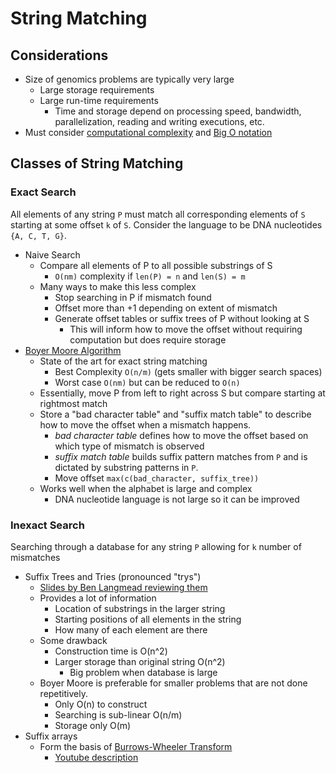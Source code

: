 # String Matching

## Considerations

- Size of genomics problems are typically very large
  - Large storage requirements
  - Large run-time requirements
    - Time and storage depend on processing speed, bandwidth, parallelization,
    reading and writing executions, etc.
 - Must consider [computational complexity](https://en.wikipedia.org/wiki/Computational_complexity_theory)
 and [Big O notation](https://justin.abrah.ms/computer-science/big-o-notation-explained.html)
 
 ## Classes of String Matching
 
 ### Exact Search
 
 All elements of any string `P` must match all corresponding elements of `S` starting at some
 offset `k` of `S`. Consider the language to be DNA nucleotides `{A, C, T, G}`.
 
 - Naive Search
   - Compare all elements of P to all possible substrings of S
     - `O(nm)` complexity if `len(P) = n` and `len(S) = m`
   - Many ways to make this less complex
     - Stop searching in P if mismatch found
     - Offset more than +1 depending on extent of mismatch
     - Generate offset tables or suffix trees of P without looking at S
       - This will inform how to move the offset without requiring computation but does require
       storage
 - [Boyer Moore Algorithm](http://www-igm.univ-mlv.fr/~lecroq/string/node14.html)
   - State of the art for exact string matching
     - Best Complexity `O(n/m)` (gets smaller with bigger search spaces)
     - Worst case `O(nm)` but can be reduced to `O(n)`
   - Essentially, move P from left to right across S but compare starting at rightmost match
   - Store a "bad character table" and "suffix match table" to describe how to move the
   offset when a mismatch happens.
     - *bad character table* defines how to move the offset based on which type of mismatch is
     observed
     - *suffix match table* builds suffix pattern matches from `P` and is dictated by substring
     patterns in `P`.
     - Move offset `max(c(bad_character, suffix_tree))`
   - Works well when the alphabet is large and complex
     - DNA nucleotide language is not large so it can be improved

### Inexact Search

Searching through a database for any string `P` allowing for `k` number of mismatches

- Suffix Trees and Tries (pronounced "trys")
  - [Slides by Ben Langmead reviewing them](http://www.cs.jhu.edu/~langmea/resources/lecture_notes/tries_and_suffix_tries.pdf)
  - Provides a lot of information
    - Location of substrings in the larger string
    - Starting positions of all elements in the string
    - How many of each element are there
  - Some drawback 
    - Construction time is O(n^2)
    - Larger storage than original string O(n^2)
      - Big problem when database is large
  - Boyer Moore is preferable for smaller problems that are not done repetitively.
    - Only O(n) to construct
    - Searching is sub-linear O(n/m)
    - Storage only O(m)
- Suffix arrays
  - Form the basis of [Burrows-Wheeler Transform](https://en.wikipedia.org/wiki/Burrows%E2%80%93Wheeler_transform)
    - [Youtube description](https://www.youtube.com/watch?v=4n7NPk5lwbI)
  
  
